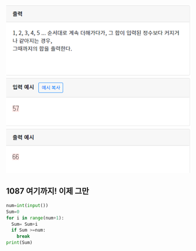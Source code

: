 ![](./img/image-20200426174611757.png)

## 1087  여기까지! 이제 그만

```python
num=int(input())
Sum=0
for i in range(num+1):
  Sum= Sum+i
  if Sum >=num:
    break
print(Sum)
```

